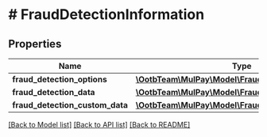 # # FraudDetectionInformation

## Properties

Name | Type | Description | Notes
------------ | ------------- | ------------- | -------------
**fraud_detection_options** | [**\OotbTeam\MulPay\Model\FraudDetectionOptions**](FraudDetectionOptions.md) |  |
**fraud_detection_data** | [**\OotbTeam\MulPay\Model\FraudDetectionData**](FraudDetectionData.md) |  |
**fraud_detection_custom_data** | [**\OotbTeam\MulPay\Model\FraudDetectionCustomData**](FraudDetectionCustomData.md) |  | [optional]

[[Back to Model list]](../../README.md#models) [[Back to API list]](../../README.md#endpoints) [[Back to README]](../../README.md)
